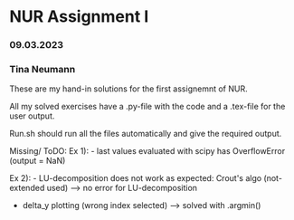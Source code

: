 # NUR Assignment I
### 09.03.2023
### Tina Neumann

These are my hand-in solutions for the first assignemnt of NUR.

All my solved exercises have a .py-file with the code and a .tex-file for the user output.

Run.sh should run all the files automatically and give the required output.


Missing/ ToDO:
Ex 1): - last values evaluated with scipy has OverflowError (output = NaN)

Ex 2): - LU-decomposition does not work as expected:
Crout's algo (not-extended used)
--> no error for LU-decomposition
- delta_y plotting (wrong index selected) --> solved with .argmin()
